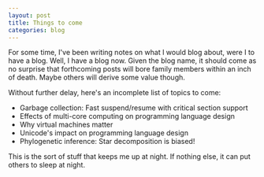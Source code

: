 ```yaml
---
layout: post
title: Things to come
categories: blog
---
```


For some time, I've been writing notes on what I would blog about, were I to
have a blog.  Well, I have a blog now.  Given the blog name, it should come as
no surprise that forthcoming posts will bore family members within an inch of
death.  Maybe others will derive some value though.

Without further delay, here's an incomplete list of topics to come:
- Garbage collection: Fast suspend/resume with critical section support
- Effects of multi-core computing on programming language design
- Why virtual machines matter
- Unicode's impact on programming language design
- Phylogenetic inference: Star decomposition is biased!

This is the sort of stuff that keeps me up at night.  If nothing else, it can
put others to sleep at night.
